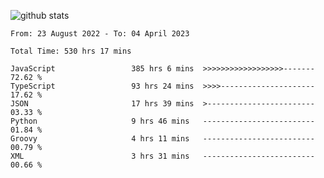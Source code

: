 
![github stats](https://github-readme-stats.vercel.app/api?username=realmahd1&show_icons=true&theme=codeSTACKr&hide_rank=true&count_private=true)

<!--START_SECTION:waka-->

```text
From: 23 August 2022 - To: 04 April 2023

Total Time: 530 hrs 17 mins

JavaScript                 385 hrs 6 mins  >>>>>>>>>>>>>>>>>>-------   72.62 %
TypeScript                 93 hrs 24 mins  >>>>---------------------   17.62 %
JSON                       17 hrs 39 mins  >------------------------   03.33 %
Python                     9 hrs 46 mins   -------------------------   01.84 %
Groovy                     4 hrs 11 mins   -------------------------   00.79 %
XML                        3 hrs 31 mins   -------------------------   00.66 %
```

<!--END_SECTION:waka-->
